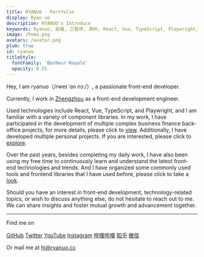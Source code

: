 ```yaml
---
title: RYANUO - Portfolio
display: Ryan uo
description: RYANUO's Introduce
keywords: Ryanuo, 前端, 工程师, 郑州, React, Vue, TypeScript, Playwright, 组件库, 财务中后台项目, 个人项目, 前端技术, 导航, GitHub, Twitter, YouTube, Instagram, 哔哩哔哩, 知乎, 微信
image: /home.png
avatars: /avatar.png
plum: true
id: ryanuo
titleStyle:
  fontFamily: 'Bonheur Royale'
  opacity: 0.55
---
```


Hey, I am ryanuo（/rweɪ ˈɑn nɔː/）, a passionate front-end developer.

Currently, I work in [Zhengzhou](https://maps.app.goo.gl/5QSUAwVa8WJZyUFX9) as a front-end development engineer.

Used technologies include React, Vue, TypeScript, and Playwright, and I am familiar with a variety of component libraries. In my work, I have participated in the development of multiple complex business finance back-office projects, for more details, please click to [view](/projects). Additionally, I have developed multiple personal projects. If you are interested, please click to [explore](/demos).

<!-- MdItReplace workyears dynamically calculate the number of years of service -->

Over the past <WordYear/> years, besides completing my daily work, I have also been using my free time to continuously learn and understand the latest front-end technologies and trends. And I have organized some commonly used tools and frontend libraries that I have used before, please click to take a [look](/navs).

Should you have an interest in front-end development, technology-related topics, or wish to discuss anything else, do not hesitate to reach out to me. We can share insights and foster mutual growth and advancement together.

<div flex-auto />

---

Find me on

<p flex="~ gap-3 wrap" class="mt--2!">
  <a href="https://github.com/ryanuo" target="_blank"><span op75 i-simple-icons-github /> GitHub</a>
  <a href="https://x.com/ryanuo77" target="_blank"><span op75 i-ri-twitter-x-fill /> Twitter</a>
  <a href="https://www.youtube.com/@ryanuo7" target="_blank"><span op75 i-simple-icons-youtube /> YouTube</a>
  <a href="https://www.instagram.com/ryanuo007" target="_blank"><span op75 i-simple-icons-instagram /> Instagram</a>
  <a href="https://space.bilibili.com/417034781" target="_blank"><span op75 i-simple-icons-bilibili /> 哔哩哔哩</a>
  <a href="https://www.zhihu.com/people/iui9" target="_blank"><span op75 i-simple-icons-zhihu /> 知乎</a>
  <a href="https://mp.weixin.qq.com/s/fQlYFI0aCwrow11HMJwkEw" target="_blank"><span op75 i-simple-icons-wechat /> 微信</a>
</p>

Or mail me at hi@ryanuo.cc
